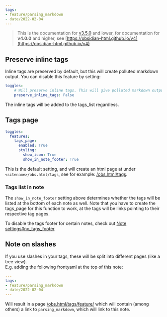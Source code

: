 ```yaml
---
tags:
- feature/parsing_markdown
- date/2022-02-04
---
```

   
> This is the documentation for [v3.5.0](../../Changelog/v3.5.0.md) and lower, for documentation for **v4.0.0** and higher, see [https://obsidian-html.github.io/v4](https://obsidian-html.github.io/v4)   
   
   
## Preserve inline tags   
Inline tags are preserved by default, but this will create polluted markdown output. You can disable this feature by setting:   
``` yaml
toggles:
	# Will preserve inline tags. This will give polluted markdown output
	preserve_inline_tags: False
```
   
   
The inline tags will be added to the tags_list regardless.   
   
## Tags page   
``` yaml
toggles:
  features:
    tags_page:
      enabled: True
      styling:
        show_icon: True
        show_in_note_footer: True
```
   
   
This is the default setting, and will create an html page at under `<sitename>/obs.html/tags`, see for example: [/obs.html/tags](/obs.html/tags).   
   
### Tags list in note   
The `show_in_note_footer` setting above determines whether the tags will be listed at the bottom of each note as well. Note that you have to create the tags_page for this function to work, at the tags will be links pointing to their respective tag pages.   
   
To disable the tags footer for certain notes, check out [Note settings#no_tags_footer](../../Configurations/Note%20settings/Note%20settings.md#no_tags_footer)   
   
## Note on slashes   
If you use slashes in your tags, these will be split into different pages (like a tree view).   
E.g. adding the following frontyaml at the top of this note:   
   
``` yaml
---
tags:
- feature/parsing_markdown
- date/2022-02-04
---
```
   
   
Will result in a page [/obs.html/tags/feature/](/obs.html/tags/feature/) which will contain (among others) a link to  `parsing_markdown`, which will link to this note.